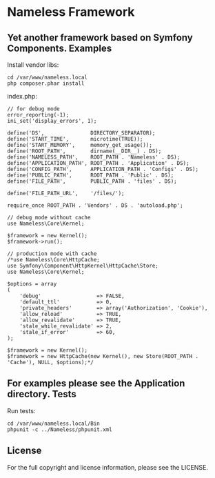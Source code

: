 Nameless Framework
==================
Yet another framework based on Symfony Components.
Examples
--------
Install vendor libs:
```
cd /var/www/nameless.local
php composer.phar install
```
index.php:
```
// for debug mode
error_reporting(-1);
ini_set('display_errors', 1);

define('DS',               DIRECTORY_SEPARATOR);
define('START_TIME',       microtime(TRUE));
define('START_MEMORY',     memory_get_usage());
define('ROOT_PATH',        dirname(__DIR__) . DS);
define('NAMELESS_PATH',    ROOT_PATH . 'Nameless' . DS);
define('APPLICATION_PATH', ROOT_PATH . 'Application' . DS);
define('CONFIG_PATH',      APPLICATION_PATH . 'Configs' . DS);
define('PUBLIC_PATH',      ROOT_PATH . 'Public' . DS);
define('FILE_PATH',        PUBLIC_PATH . 'files' . DS);

define('FILE_PATH_URL',    '/files/');

require_once ROOT_PATH . 'Vendors' . DS . 'autoload.php';

// debug mode without cache
use Nameless\Core\Kernel;

$framework = new Kernel();
$framework->run();

// production mode with cache
/*use Nameless\Core\HttpCache;
use Symfony\Component\HttpKernel\HttpCache\Store;
use Nameless\Core\Kernel;

$options = array
(
	'debug'                  => FALSE,
	'default_ttl'            => 0,
	'private_headers'        => array('Authorization', 'Cookie'),
	'allow_reload'           => TRUE,
	'allow_revalidate'       => TRUE,
	'stale_while_revalidate' => 2,
	'stale_if_error'         => 60,
);

$framework = new Kernel();
$framework = new HttpCache(new Kernel(), new Store(ROOT_PATH . 'Cache'), NULL, $options);*/
```
For examples please see the Application directory.
Tests
-----
Run tests:
```
cd /var/www/nameless.local/Bin
phpunit -c ../Nameless/phpunit.xml
```
License
-------
For the full copyright and license information, please see the LICENSE.